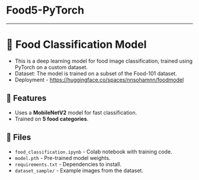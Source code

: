 # Food5-PyTorch

---

# 🍔 Food Classification Model

- This is a deep learning model for food image classification, trained using PyTorch on a custom dataset.
- Dataset: The model is trained on a subset of the Food-101 dataset.
- Deployment - https://huggingface.co/spaces/nnsohamnn/foodmodel

## 🚀 Features
- Uses a **MobileNetV2** model for fast classification.
- Trained on **5 food categories**.

## 📂 Files
- `food_classification.ipynb` - Colab notebook with training code.
- `model.pth` - Pre-trained model weights.
- `requirements.txt` - Dependencies to install.
- `dataset_sample/` - Example images from the dataset.

